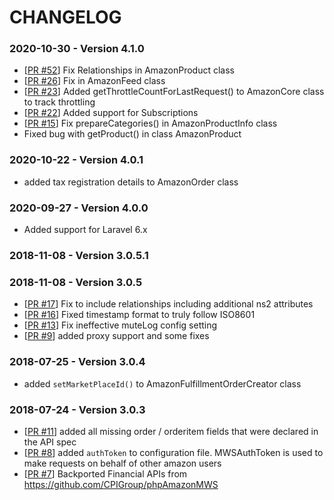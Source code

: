 # CHANGELOG


### 2020-10-30 - Version 4.1.0
 
- [[PR #52](https://github.com/sonnenglas/amazon-mws-laravel/pull/52)] Fix Relationships in AmazonProduct class
- [[PR #26](https://github.com/sonnenglas/amazon-mws-laravel/pull/26)] Fix in AmazonFeed class
- [[PR #23](https://github.com/sonnenglas/amazon-mws-laravel/pull/23)] Added getThrottleCountForLastRequest() to AmazonCore class to track throttling
- [[PR #22](https://github.com/sonnenglas/amazon-mws-laravel/pull/22)] Added support for Subscriptions
- [[PR #15](https://github.com/sonnenglas/amazon-mws-laravel/pull/52)] Fix prepareCategories() in AmazonProductInfo class
- Fixed bug with getProduct() in class AmazonProduct

### 2020-10-22 - Version 4.0.1

- added tax registration details to AmazonOrder class

### 2020-09-27 - Version 4.0.0

- Added support for Laravel 6.x

### 2018-11-08 - Version 3.0.5.1

### 2018-11-08 - Version 3.0.5

- [[PR #17](https://github.com/sonnenglas/amazon-mws-laravel/pull/17)] Fix to include relationships including additional ns2 attributes
- [[PR #16](https://github.com/sonnenglas/amazon-mws-laravel/pull/16)] Fixed timestamp format to truly follow ISO8601
- [[PR #13](https://github.com/sonnenglas/amazon-mws-laravel/pull/13)] Fix ineffective muteLog config setting
- [[PR #9](https://github.com/sonnenglas/amazon-mws-laravel/pull/9)] added proxy support and some fixes

### 2018-07-25 - Version 3.0.4

- added `setMarketPlaceId()` to AmazonFulfillmentOrderCreator class

### 2018-07-24 - Version 3.0.3

- [[PR #11](https://github.com/sonnenglas/amazon-mws-laravel/pull/11/)] added all missing order / orderitem fields that were declared in the API spec
- [[PR #8](https://github.com/sonnenglas/amazon-mws-laravel/pull/8/)] added `authToken` to configuration file. MWSAuthToken is used to make requests on behalf of other amazon users
- [[PR #7](https://github.com/sonnenglas/amazon-mws-laravel/pull/7/)] Backported Financial APIs from https://github.com/CPIGroup/phpAmazonMWS